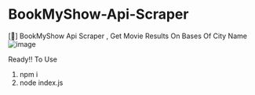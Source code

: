 # BookMyShow-Api-Scraper
[🎫] BookMyShow Api Scraper , Get Movie Results On Bases Of City Name
![image](https://user-images.githubusercontent.com/65026164/148352448-ddf8da0c-c0de-48a3-b2eb-d0a5c21b533e.png)

Ready!! To Use
1. npm i
2. node index.js

